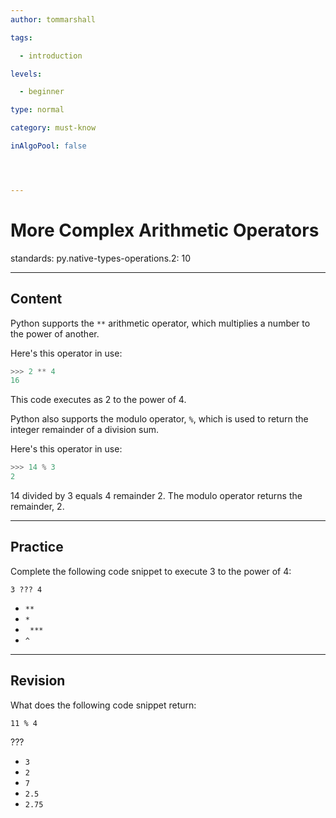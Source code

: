 ```yaml
---
author: tommarshall

tags: 

  - introduction

levels:

  - beginner

type: normal

category: must-know

inAlgoPool: false




---
```


# More Complex Arithmetic Operators

standards:
  py.native-types-operations.2: 10

---
## Content

Python supports the `**` arithmetic operator, which multiplies a number to the power of another.

Here's this operator in use:
```python
>>> 2 ** 4
16
```
This code executes as 2 to the power of 4.

Python also supports the modulo operator, `%`, which is used to return the integer remainder of a division sum.

Here's this operator in use:
```python
>>> 14 % 3
2
```
14 divided by 3 equals 4 remainder 2. The modulo operator returns the remainder, 2.

---
## Practice

Complete the following code snippet to execute 3 to the power of 4:

```
3 ??? 4
```

* `**`
* `*`
* ` ***`
* `^`

---
## Revision

What does the following code snippet return:

```
11 % 4
```
???


* `3`
* `2`
* `7`
* `2.5`
* `2.75`
